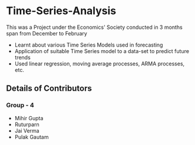 # Time-Series-Analysis

This was a Project under the Economics' Society conducted in 3 months span from December to February 
- Learnt about various Time Series Models used in forecasting 
- Application of suitable Time Series model to a data-set to predict future trends
- Used linear regression, moving average processes, ARMA processes, etc.

## Details of Contributors
### Group - 4
- Mihir Gupta
- Ruturparn
- Jai Verma
- Pulak Gautam
